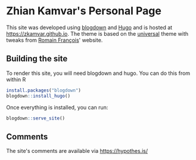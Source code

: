 Zhian Kamvar's Personal Page
============================

This site was developed using [blogdown] and [Hugo] and is hosted at <https://zkamvar.github.io>. The theme is based on the [universal] theme with
tweaks from [Romain François]' website.


Building the site
-----------------

To render this site, you will need blogdown and hugo. You can do this from within R

```r
install.packages("blogdown")
blogdown::install_hugo()
```

Once everything is installed, you can run:

```r
blogdown::serve_site()
```

Comments
--------

The site's comments are available via <https://hypothes.is/>


[Romain François]: https://github.com/rbind/romain
[blogdown]: https://bookdown.org/yihui/blogdown/
[hugo]: https://gohugo.io
[universal]: https://themes.gohugo.io/hugo-universal-theme/